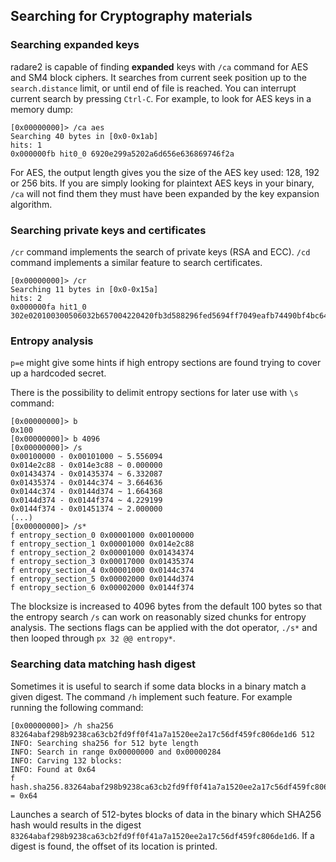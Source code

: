 ## Searching for Cryptography materials

### Searching expanded keys

radare2 is capable of finding **expanded** keys with `/ca` command for AES and SM4 block ciphers. It searches from current seek position up to the `search.distance` limit, or until end of file is reached. You can interrupt current search by pressing `Ctrl-C`. For example, to look for AES keys in a memory dump:

```console
[0x00000000]> /ca aes
Searching 40 bytes in [0x0-0x1ab]
hits: 1
0x000000fb hit0_0 6920e299a5202a6d656e636869746f2a
```

For AES, the output length gives you the size of the AES key used: 128, 192 or 256 bits. If you are simply looking for plaintext AES keys in your binary, `/ca` will not find them they must have been expanded by the key expansion algorithm.

### Searching private keys and certificates

`/cr` command implements the search of private keys (RSA and ECC). `/cd` command implements a similar feature to search certificates.

```console
[0x00000000]> /cr
Searching 11 bytes in [0x0-0x15a]
hits: 2
0x000000fa hit1_0 302e020100300506032b657004220420fb3d588296fed5694ff7049eafb74490bf4bc6467ee11a08...
```

### Entropy analysis

`p=e` might give some hints if high entropy sections are found trying to cover up a hardcoded secret.

There is the possibility to delimit entropy sections for later use with `\s` command:

```console
[0x00000000]> b
0x100
[0x00000000]> b 4096
[0x00000000]> /s
0x00100000 - 0x00101000 ~ 5.556094
0x014e2c88 - 0x014e3c88 ~ 0.000000
0x01434374 - 0x01435374 ~ 6.332087
0x01435374 - 0x0144c374 ~ 3.664636
0x0144c374 - 0x0144d374 ~ 1.664368
0x0144d374 - 0x0144f374 ~ 4.229199
0x0144f374 - 0x01451374 ~ 2.000000
(...)
[0x00000000]> /s*
f entropy_section_0 0x00001000 0x00100000
f entropy_section_1 0x00001000 0x014e2c88
f entropy_section_2 0x00001000 0x01434374
f entropy_section_3 0x00017000 0x01435374
f entropy_section_4 0x00001000 0x0144c374
f entropy_section_5 0x00002000 0x0144d374
f entropy_section_6 0x00002000 0x0144f374
```

The blocksize is increased to 4096 bytes from the default 100 bytes so that the entropy search `/s` can work on reasonably sized chunks for entropy analysis. The sections flags can be applied with the dot operator, `./s*` and then looped through `px 32 @@ entropy*`.

### Searching data matching hash digest

Sometimes it is useful to search if some data blocks in a binary match a given digest. The command `/h` implement such feature. For example running the following command:

```console
[0x00000000]> /h sha256 83264abaf298b9238ca63cb2fd9ff0f41a7a1520ee2a17c56df459fc806de1d6 512
INFO: Searching sha256 for 512 byte length
INFO: Search in range 0x00000000 and 0x00000284
INFO: Carving 132 blocks:
INFO: Found at 0x64
f hash.sha256.83264abaf298b9238ca63cb2fd9ff0f41a7a1520ee2a17c56df459fc806de1d6 = 0x64
```

Launches a search of 512-bytes blocks of data in the binary which SHA256 hash would results in the digest `83264abaf298b9238ca63cb2fd9ff0f41a7a1520ee2a17c56df459fc806de1d6`. If a digest is found, the offset of its location is printed.
